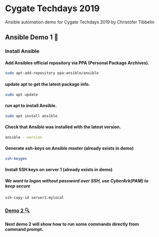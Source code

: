 # Cygate Techdays 2019
Ansible automation demo for Cygate Techdays 2019 by Christofer Tibbelin

## Ansible Demo 1 :dvd:

### Install Ansible

#### Add Ansibles official repository via PPA (Personal Package Archives).
```sh
sudo apt-add-repository ppa:ansible/ansible
```

#### update apt to get the latest package info.
```sh
sudo apt update
```

#### run apt to install Ansible.
```sh
sudo apt install ansible
```

#### Check that Ansible was installed with the latest version.
```sh
ansible --version
```
#### Generate ssh-keys on Ansible master (already exists in demo)
```sh
ssh-keygen
```

#### Install SSH keys on server 1 (already exists in demo)
##### *We want to logon without password over SSH, use CyberArk(PAM) to keep secure*
```sh
ssh-copy-id server1.mylocal
```


### [Demo 2 :mag:](../demo2/)
#### Next demo 2 will show how to run some commands directly from command prompt.
